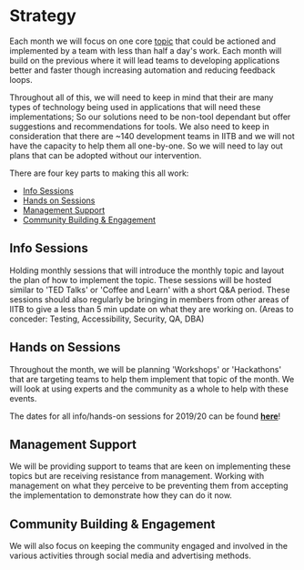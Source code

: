 # Strategy

Each month we will focus on one core [topic](https://github.com/esdc-devcop/strategy/issues?q=is%3Aopen+is%3Aissue+label%3Atopic) that could be actioned and implemented by a team with less than half a day's work.
Each month will build on the previous where it will lead teams to developing applications better and faster though increasing automation and reducing feedback loops.

Throughout all of this, we will need to keep in mind that their are many types of technology being used in applications that will need these implementations;
So our solutions need to be non-tool dependant but offer suggestions and recommendations for tools.
We also need to keep in consideration that there are ~140 development teams in IITB and we will not have the capacity to help them all one-by-one.
So we will need to lay out plans that can be adopted without our intervention.

There are four key parts to making this all work:

* [Info Sessions](#info-sessions)
* [Hands on Sessions](#hands-on-sessions)
* [Management Support](#management-support)
* [Community Building & Engagement](#community-building-engagement)

## Info Sessions

Holding monthly sessions that will introduce the monthly topic and layout the plan of how to implement the topic.
These sessions will be hosted similar to 'TED Talks' or 'Coffee and Learn' with a short Q&A period.
These sessions should also regularly be bringing in members from other areas of IITB to give a less than 5 min update on what they are working on.
(Areas to conceder: Testing, Accessibility, Security, QA, DBA)

## Hands on Sessions

Throughout the month, we will be planning 'Workshops' or 'Hackathons' that are targeting teams to help them implement that topic of the month.
We will look at using experts and the community as a whole to help with these events.

The dates for all info/hands-on sessions for 2019/20 can be found **[here](dates.md)**!

## Management Support

We will be providing support to teams that are keen on implementing these topics but are receiving resistance from management.
Working with management on what they perceive to be preventing them from accepting the implementation to demonstrate how they can do it now.

## Community Building & Engagement

We will also focus on keeping the community engaged and involved in the various activities through social media and advertising methods.
